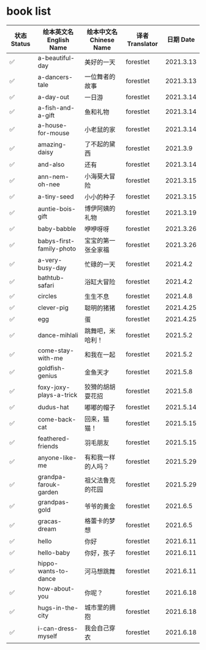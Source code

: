 # book list

| 状态 Status | 绘本英文名 English Name  | 绘本中文名 Chinese Name | 译者 Translator | 日期 Date |
| ----------- | ------------------------ | ----------------------- | --------------- | --------- |
|✅|a-beautiful-day|美好的一天|forestlet|2021.3.13|
|✅|a-dancers-tale|一位舞者的故事|forestlet|2021.3.13|
|✅|a-day-out|一日游|forestlet|2021.3.14|
|✅|a-fish-and-a-gift|鱼和礼物|forestlet|2021.3.14|
|✅|a-house-for-mouse|小老鼠的家|forestlet|2021.3.14|
|✅|amazing-daisy|了不起的黛西|forestlet|2021.3.9|
|✅|and-also|还有|forestlet|2021.3.14|
|✅|ann-nem-oh-nee|小海葵大冒险|forestlet|2021.3.15|
|✅|a-tiny-seed|小小的种子|forestlet|2021.3.15|
|✅|auntie-bois-gift|博伊阿姨的礼物|forestlet|2021.3.19|
|✅|baby-babble|咿咿呀呀|forestlet|2021.3.26|
|✅|babys-first-family-photo|宝宝的第一张全家福|forestlet|2021.3.26|
|✅|a-very-busy-day|忙碌的一天|forestlet|2021.4.2|
|✅|bathtub-safari|浴缸大冒险|forestlet|2021.4.2|
|✅|circles|生生不息|forestlet|2021.4.8|
|✅|clever-pig|聪明的猪猪|forestlet|2021.4.25|
|✅|egg|蛋|forestlet|2021.4.25|
|✅|dance-mihlali|跳舞吧，米哈利！|forestlet|2021.5.2|
|✅|come-stay-with-me|和我在一起|forestlet|2021.5.2|
|✅|goldfish-genius|金鱼天才|forestlet|2021.5.8|
|✅|foxy-joxy-plays-a-trick|狡猾的胡胡耍花招|forestlet|2021.5.8|
|✅|dudus-hat|嘟嘟的帽子|forestlet|2021.5.14|
|✅|come-back-cat|回来，猫猫！|forestlet|2021.5.15|
|✅|feathered-friends|羽毛朋友|forestlet|2021.5.15|
|✅|anyone-like-me|有和我一样的人吗？|forestlet|2021.5.29|
|✅|grandpa-farouk-garden|祖父法鲁克的花园|forestlet|2021.5.29|
|✅|grandpas-gold|爷爷的黄金|forestlet|2021.6.5|
|✅|gracas-dream|格蕾卡的梦想|forestlet|2021.6.5|
|✅|hello|你好|forestlet|2021.6.11|
|✅|hello-baby|你好，孩子|forestlet|2021.6.11|
|✅|hippo-wants-to-dance|河马想跳舞|forestlet|2021.6.11|
|✅|how-about-you|你呢？|forestlet|2021.6.18|
|✅|hugs-in-the-city|城市里的拥抱|forestlet|2021.6.18|
|✅|i-can-dress-myself|我会自己穿衣|forestlet|2021.6.18|
